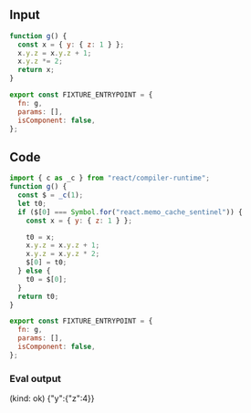 
## Input

```javascript
function g() {
  const x = { y: { z: 1 } };
  x.y.z = x.y.z + 1;
  x.y.z *= 2;
  return x;
}

export const FIXTURE_ENTRYPOINT = {
  fn: g,
  params: [],
  isComponent: false,
};

```

## Code

```javascript
import { c as _c } from "react/compiler-runtime";
function g() {
  const $ = _c(1);
  let t0;
  if ($[0] === Symbol.for("react.memo_cache_sentinel")) {
    const x = { y: { z: 1 } };

    t0 = x;
    x.y.z = x.y.z + 1;
    x.y.z = x.y.z * 2;
    $[0] = t0;
  } else {
    t0 = $[0];
  }
  return t0;
}

export const FIXTURE_ENTRYPOINT = {
  fn: g,
  params: [],
  isComponent: false,
};

```
      
### Eval output
(kind: ok) {"y":{"z":4}}
